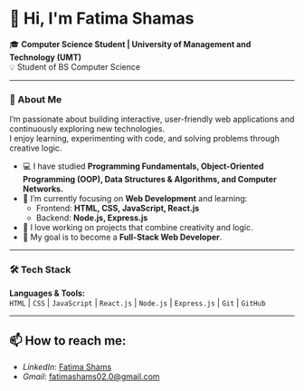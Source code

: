 # 👋 Hi, I'm Fatima Shamas

🎓 **Computer Science Student | University of Management and Technology (UMT)**  
💡 Student of BS Computer Science  

---

### 🚀 About Me
I’m passionate about building interactive, user-friendly web applications and continuously exploring new technologies.  
I enjoy learning, experimenting with code, and solving problems through creative logic.

- 💻 I have studied **Programming Fundamentals, Object-Oriented Programming (OOP), Data Structures & Algorithms, and Computer Networks.**
- 🌱 I’m currently focusing on **Web Development** and learning:
  - Frontend: **HTML, CSS, JavaScript, React.js**
  - Backend: **Node.js, Express.js**
- 🧩 I love working on projects that combine creativity and logic.
- 🎯 My goal is to become a **Full-Stack Web Developer**.

---

### 🛠️ Tech Stack

**Languages & Tools:**  
`HTML` | `CSS` | `JavaScript` | `React.js` | `Node.js` | `Express.js` | `Git` | `GitHub`  

---

## 📫 How to reach me:
- *LinkedIn*: [Fatima Shams](https://www.linkedin.com/in/fatima-shamas)
- *Gmail*: [fatimashams02.0@gmail.com](mailto:fatimashams02.0@gmail.com)

